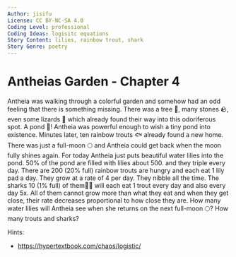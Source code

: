 ```yaml
---
Author: jisifu
License: CC BY-NC-SA 4.0
Coding Level: professional
Coding Ideas: logisitc equations
Story Content: lilies, rainbow trout, shark
Story Genre: poetry
---
```


# Antheias Garden - Chapter 4

Antheia was walking through a colorful garden and somehow had an odd feeling
that there is something missing. There was a tree 🌳, many stones 🪨, even some
lizards 🦎 which already found their way into this odoriferous spot. A pond 🌊!
Antheia was powerful enough to wish a tiny pond into existence. Minutes later,
ten rainbow trouts 🐟 already found a new home. There was just a full-moon 🌕
and Antheia could get back when the moon fully shines again. For today Antheia
just puts beautiful water lilies into the pond. 50% of the pond are filled with
lilies about 500. and they triple every day. There are 200 (20% full) rainbow
trouts are hungry and each eat 1 lily pad a day. They grow at a rate of 4 per
day. They nibble all the time. The sharks 10 (1% full) of them🦈🦈 will each eat
1 trout every day and also every day 5x. All of them cannot grow more than what
they eat and when they get close, their rate decreases proportional to how close
they are. How many water lilies will Antheia see when she returns on the next
full-moon 🌕? How many trouts and sharks?

Hints:

- https://hypertextbook.com/chaos/logistic/

<div data-solution="?"></div>
